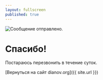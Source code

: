 ```yaml
---
layout: fullscreen
published: true
---
```



<img src="{{ site.url }}/media/img/plane-sent.png" alt="Сообщение отправлено." class="animated">

Спасибо!
========

Постараюсь перезвонить в&nbsp;течение суток.

[Вернуться на сайт dianov.org]({{ site.url }})
